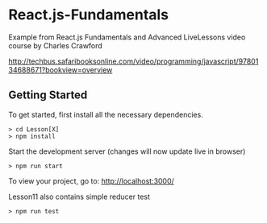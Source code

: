 # React.js-Fundamentals
Example from React.js Fundamentals and Advanced LiveLessons video course by Charles Crawford


http://techbus.safaribooksonline.com/video/programming/javascript/9780134688671?bookview=overview
## Getting Started

To get started, first install all the necessary dependencies.
```
> cd Lesson[X]
> npm install
```

Start the development server (changes will now update live in browser)
```
> npm run start
```
To view your project, go to: [http://localhost:3000/](http://localhost:3000/)

Lesson11 also contains simple reducer test
```
> npm run test
```
